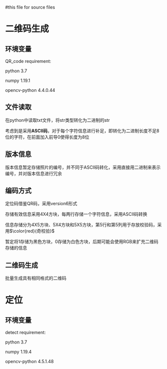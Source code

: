#this file for source files
# 二维码生成
## 环境变量

QR_code requirement:

python 3.7

numpy 1.19.1

opencv-python 4.4.0.44

## 文件读取

在python中读取txt文件，将str类型转化为二进制的str

考虑到是采用**ASCII码**，对于每个字符信息进行补足，即转化为二进制长度不足8位的字符，在前面加入前导0使得长度为8位

## 版本信息
版本信息暂定存储照片的编号，并不同于ASCII码转化，采用直接用二进制来表示编号，并对版本信息进行冗余

## 编码方式

定位码借鉴QR码，采用version6形式

存储有效信息采用4X4方块，每两行存储一个字符信息，采用ASCII码转换

信息存储分为4X5方块、5X4方块和5X5方块，第5行和第5列用于存放校验码，采用$\color{red}{奇校验}$

暂定将1存储为黑色方块，0存储为白色方块，后期可能会使用RGB来扩充二维码存储的信息

## 二维码生成
批量生成具有相同格式的二维码

# 定位
## 环境变量
detect requirement:

python 3.7

numpy 1.19.4

opencv-python 4.5.1.48
